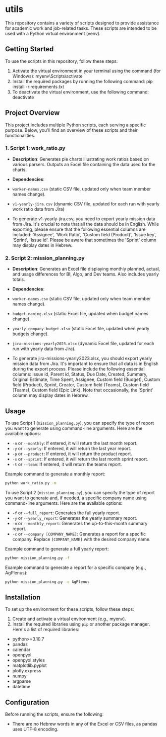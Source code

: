 # utils

This repository contains a variety of scripts designed to provide assistance for academic work and job-related tasks. These scripts are intended to be used with a Python virtual environment (venv).

## Getting Started

To use the scripts in this repository, follow these steps:

1. Activate the virtual environment in your terminal using the command (for Windows):
   myenv\Scripts\activate
2. Install the required packages by running the following command:
   pip install -r requirements.txt
3. To deactivate the virtual environment, use the following command:
   deactivate


## Project Overview

This project includes multiple Python scripts, each serving a specific purpose. Below, you'll find an overview of these scripts and their functionalities.

### 1. Script 1: work_ratio.py

- **Description**: Generates pie charts illustrating work ratios based on various parsers. Outputs an Excel file containing the data used for the charts.

- **Dependencies**:
- `worker-names.csv` (static CSV file, updated only when team member names change).
- `v1-yearly-jira.csv` (dynamic CSV file, updated for each run with yearly work ratio data from Jira)
- To generate v1-yearly-jira.csv, you need to export yearly mission data from Jira. It's crucial to note that all the data should be in English. While exporting, please ensure that the following essential columns are included: 'Assignee', 'Work Ratio', 'Custom field (Product)', 'Issue key', 'Sprint', 'Issue id'. Please be aware that sometimes the 'Sprint' column may display dates in Hebrew.

### 2. Script 2: mission_planning.py

- **Description**: Generates an Excel file displaying monthly planned, actual, and usage differences for BI, Algo, and Dev teams. Also includes yearly totals.

- **Dependencies**: 
- `worker-names.csv` (static CSV file, updated only when team member names change).
- `budget-naming.xlsx` (static Excel file, updated when budget names change).
- `yearly-company-budget.xlsx` (static Excel file, updated when yearly budgets change).
- `jira-missions-yearly2023.xlsx` (dynamic Excel file, updated for each run with yearly data from Jira).
- To generate jira-missions-yearly2023.xlsx, you should export yearly mission data from Jira. It's important to ensure that all data is in English during the export process. Please include the following essential columns: Issue id, Parent id, Status, Due Date, Created, Summary, Original Estimate, Time Spent, Assignee, Custom field (Budget), Custom field (Product), Sprint, Creator, Custom field (Teams), Custom field (Teams), Custom field (Epic Link). Note that occasionally, the 'Sprint' column may display dates in Hebrew.

## Usage

To use Script 1 (`mission_planning.py`), you can specify the type of report you want to generate using command-line arguments. Here are the available options:

- `-m` or `--monthly`: If entered, it will return the last month report.
- `-y` or `--yearly`: If entered, it will return the last year report.
- `-p` or `--product`: If entered, it will return the product report.
- `-s` or `--sprint`: If entered, it will return the last month sprint report.
- `-t` or `--team`: If entered, it will return the teams report.

Example command to generate a monthly report:
```bash
python work_ratio.py -m
```


To use Script 2 (`mission_planning.py`), you can specify the type of report you want to generate and, if needed, a specific company name using command-line arguments. Here are the available options:

- `-f` or `--full_report`: Generates the full yearly report.
- `-y` or `--yearly_report`: Generates the yearly summary report.
- `-m` or `--monthly_report`: Generates the up-to-this-month summary report.
- `-c` or `--company [COMPANY_NAME]`: Generates a report for a specific company. Replace `[COMPANY_NAME]` with the desired company name.

Example command to generate a full yearly report:
```bash
python mission_planning.py -f
```

Example command to generate a report for a specific company (e.g., AgPlenus):

```bash
python mission_planning.py -c AgPlenus
```


## Installation

To set up the environment for these scripts, follow these steps:

1. Create and activate a virtual environment (e.g., myenv).
2. Install the required libraries using `pip` or another package manager. Here's a list of required libraries:
- python>=3.10.7
- pandas
- calendar
- openpyxl
- openpyxl.styles
- matplotlib.pyplot
- plotly.express
- numpy
- argparse
- datetime

## Configuration

Before running the scripts, ensure the following:

- There are no Hebrew words in any of the Excel or CSV files, as pandas uses UTF-8 encoding.


